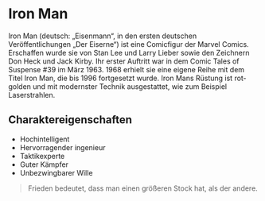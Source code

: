 # Iron Man

Iron Man (deutsch: „Eisenmann“, in den ersten deutschen Veröffentlichungen „Der Eiserne“) ist eine Comicfigur der Marvel Comics. Erschaffen wurde sie von Stan Lee und Larry Lieber sowie den Zeichnern Don Heck und Jack Kirby. Ihr erster Auftritt war in dem Comic Tales of Suspense #39 im März 1963. 1968 erhielt sie eine eigene Reihe mit dem Titel Iron Man, die bis 1996 fortgesetzt wurde. Iron Mans Rüstung ist rot-golden und mit modernster Technik ausgestattet, wie zum Beispiel Laserstrahlen. 

## Charaktereigenschaften
* Hochintelligent
* Hervorragender ingenieur
* Taktikexperte
* Guter Kämpfer
* Unbezwingbarer Wille

> Frieden bedeutet, dass man einen größeren Stock hat, als der andere.